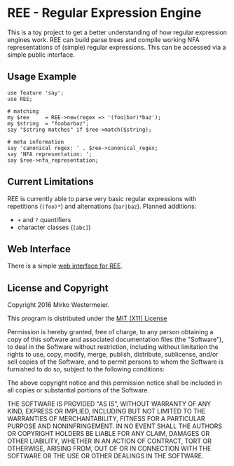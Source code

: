 REE - Regular Expression Engine
===============================

This is a toy project to get a better understanding of how regular expression
engines work. REE can build parse trees and compile working NFA representations
of (simple) regular expressions. This can be accessed via a simple public
interface.

## Usage Example

    use feature 'say';
    use REE;

    # matching
    my $ree     = REE->new(regex => '(foo|bar)*baz');
    my $string  = "foobarbaz";
    say "$string matches" if $ree->match($string);

    # meta information
    say 'canonical regex: ' . $ree->canonical_regex;
    say 'NFA representation: ';
    say $ree->nfa_representation;

## Current Limitations

REE is currently able to parse very basic regular expressions with repetitions
(`(foo)*`) and alternations (`bar|baz`). Planned additions:

- `+` and `?` quantifiers
- character classes (`[abc]`)

## Web Interface

There is a simple [web interface for REE](https://algo-git.uni-muenster.de/memowe/regex-engine-web).

## License and Copyright

Copyright 2016 Mirko Westermeier.

This program is distributed under the [MIT (X11) License](http://www.opensource.org/licenses/mit-license.php) 

Permission is hereby granted, free of charge, to any person
obtaining a copy of this software and associated documentation
files (the "Software"), to deal in the Software without
restriction, including without limitation the rights to use,
copy, modify, merge, publish, distribute, sublicense, and/or sell
copies of the Software, and to permit persons to whom the
Software is furnished to do so, subject to the following
conditions:

The above copyright notice and this permission notice shall be
included in all copies or substantial portions of the Software.

THE SOFTWARE IS PROVIDED "AS IS", WITHOUT WARRANTY OF ANY KIND,
EXPRESS OR IMPLIED, INCLUDING BUT NOT LIMITED TO THE WARRANTIES
OF MERCHANTABILITY, FITNESS FOR A PARTICULAR PURPOSE AND
NONINFRINGEMENT. IN NO EVENT SHALL THE AUTHORS OR COPYRIGHT
HOLDERS BE LIABLE FOR ANY CLAIM, DAMAGES OR OTHER LIABILITY,
WHETHER IN AN ACTION OF CONTRACT, TORT OR OTHERWISE, ARISING
FROM, OUT OF OR IN CONNECTION WITH THE SOFTWARE OR THE USE OR
OTHER DEALINGS IN THE SOFTWARE.
